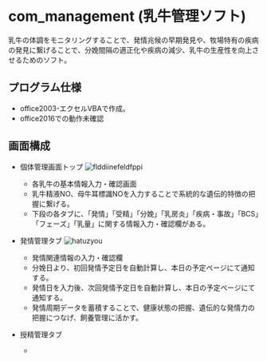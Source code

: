 # com_management (乳牛管理ソフト)
乳牛の体調をモニタリングすることで、発情兆候の早期発見や、牧場特有の疾病の発見に繋げることで、分娩間隔の適正化や疾病の減少、乳牛の生産性を向上させるためのソフト。  
  
## プログラム仕様
+ office2003-エクセルVBAで作成。  
+ office2016での動作未確認  
  
## 画面構成
+ 個体管理画面トップ
![flddiinefeldfppi](https://user-images.githubusercontent.com/61402011/86435738-a6f4c280-bd3b-11ea-8ec4-0a290664c6a6.png)  
  + 各乳牛の基本情報入力・確認画面
  + 乳牛精液NO、母牛耳標識NOを入力することで系統的な遺伝的特徴の把握に繋げる。
  + 下段の各タブに、「発情」「受精」「分娩」「乳房炎」「疾病・事故」「BCS」「フェーズ」「乳量」に関する情報入力・確認欄がある。
  

+ 発情管理タブ
![hatuzyou](https://user-images.githubusercontent.com/61402011/86440865-31daba80-bd46-11ea-8678-02a8c7c491d9.png)  
  + 発情関連情報の入力・確認欄
  + 分娩日より、初回発情予定日を自動計算し、本日の予定ページにて通知する。
  + 発情日を入力後、次回発情予定日を自動計算し、本日の予定ページにて通知する。
  + 発情周期データを蓄積することで、健康状態の把握、遺伝的な発情力の把握につなげ、飼養管理に活かす。
  
  
+ 授精管理タブ

  + 
